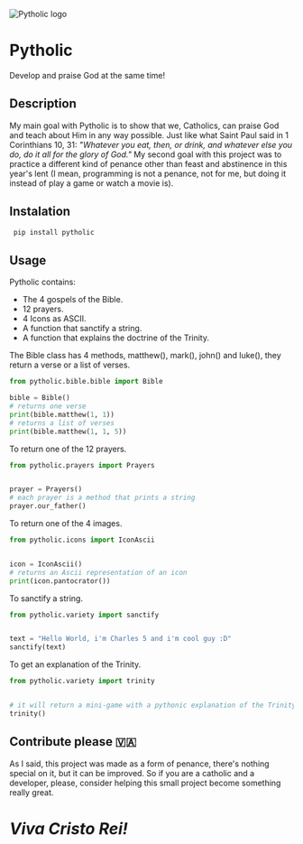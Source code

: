 ![Pytholic logo](https://i.imgur.com/do67VC7.png)

# Pytholic

Develop and praise God at the same time!

## Description

My main goal with Pytholic is to show that we, Catholics, can praise God and teach about Him in any way possible. Just like what Saint Paul said in 1 Corinthians 10, 31: *"Whatever you eat, then, or drink, and whatever else you do, do it all for the glory of God."* My second goal with this project was to practice a different kind of penance other than feast and abstinence in this year's lent (I mean, programming is not a penance,  not for me, but doing it instead of play a game or watch a movie is).

## Instalation

```bash
 pip install pytholic
 ```

## Usage

Pytholic contains:
* The 4 gospels of the Bible.
* 12 prayers.
* 4 Icons as ASCII.
* A function that sanctify a string.
* A function that explains the doctrine of the Trinity.

The Bible class has 4 methods, matthew(), mark(), john() and luke(), they return a verse or a list of verses.
```python
from pytholic.bible.bible import Bible

bible = Bible()
# returns one verse
print(bible.matthew(1, 1))
# returns a list of verses
print(bible.matthew(1, 1, 5))
```
To return one of the 12 prayers.
```python
from pytholic.prayers import Prayers


prayer = Prayers()
# each prayer is a method that prints a string
prayer.our_father()
```
To return one of the 4 images.
```python
from pytholic.icons import IconAscii


icon = IconAscii()
# returns an Ascii representation of an icon
print(icon.pantocrator())
```
To sanctify a string.
```python
from pytholic.variety import sanctify


text = "Hello World, i'm Charles 5 and i'm cool guy :D"
sanctify(text)
```

To get an explanation of the Trinity.
```python
from pytholic.variety import trinity


# it will return a mini-game with a pythonic explanation of the Trinity
trinity()
```

## Contribute please 🇻🇦

As I said, this project was made as a form of penance, there's nothing special on it, but it can be improved. So if you are a catholic and a developer, please, consider helping this small project become something really great.

# *Viva Cristo Rei!*